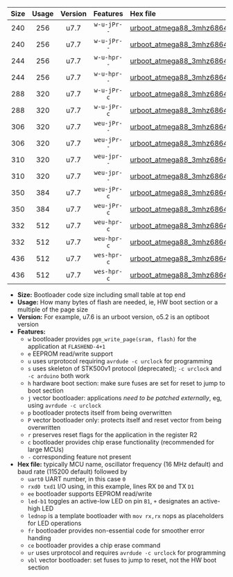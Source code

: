 |Size|Usage|Version|Features|Hex file|
|:-:|:-:|:-:|:-:|:--|
|240|256|u7.7|`w-u-jPr--`|[urboot_atmega88_3mhz6864_57600bps_uart0_rxd0_txd1_led+b5_ur_vbl.hex](https://raw.githubusercontent.com/stefanrueger/urboot.hex/main/mcus/atmega88/fcpu_3mhz6864/57600_bps/urboot_atmega88_3mhz6864_57600bps_uart0_rxd0_txd1_led+b5_ur_vbl.hex)|
|240|256|u7.7|`w-u-jPr--`|[urboot_atmega88_3mhz6864_57600bps_uart0_rxd0_txd1_lednop_ur_vbl.hex](https://raw.githubusercontent.com/stefanrueger/urboot.hex/main/mcus/atmega88/fcpu_3mhz6864/57600_bps/urboot_atmega88_3mhz6864_57600bps_uart0_rxd0_txd1_lednop_ur_vbl.hex)|
|244|256|u7.7|`w-u-hpr--`|[urboot_atmega88_3mhz6864_57600bps_uart0_rxd0_txd1_led+b5_fr_ur.hex](https://raw.githubusercontent.com/stefanrueger/urboot.hex/main/mcus/atmega88/fcpu_3mhz6864/57600_bps/urboot_atmega88_3mhz6864_57600bps_uart0_rxd0_txd1_led+b5_fr_ur.hex)|
|244|256|u7.7|`w-u-hpr--`|[urboot_atmega88_3mhz6864_57600bps_uart0_rxd0_txd1_lednop_fr_ur.hex](https://raw.githubusercontent.com/stefanrueger/urboot.hex/main/mcus/atmega88/fcpu_3mhz6864/57600_bps/urboot_atmega88_3mhz6864_57600bps_uart0_rxd0_txd1_lednop_fr_ur.hex)|
|288|320|u7.7|`w-u-jPr-c`|[urboot_atmega88_3mhz6864_57600bps_uart0_rxd0_txd1_led+b5_fr_ce_ur_vbl.hex](https://raw.githubusercontent.com/stefanrueger/urboot.hex/main/mcus/atmega88/fcpu_3mhz6864/57600_bps/urboot_atmega88_3mhz6864_57600bps_uart0_rxd0_txd1_led+b5_fr_ce_ur_vbl.hex)|
|288|320|u7.7|`w-u-jPr-c`|[urboot_atmega88_3mhz6864_57600bps_uart0_rxd0_txd1_lednop_fr_ce_ur_vbl.hex](https://raw.githubusercontent.com/stefanrueger/urboot.hex/main/mcus/atmega88/fcpu_3mhz6864/57600_bps/urboot_atmega88_3mhz6864_57600bps_uart0_rxd0_txd1_lednop_fr_ce_ur_vbl.hex)|
|306|320|u7.7|`weu-jPr--`|[urboot_atmega88_3mhz6864_57600bps_uart0_rxd0_txd1_ee_led+b5_ur_vbl.hex](https://raw.githubusercontent.com/stefanrueger/urboot.hex/main/mcus/atmega88/fcpu_3mhz6864/57600_bps/urboot_atmega88_3mhz6864_57600bps_uart0_rxd0_txd1_ee_led+b5_ur_vbl.hex)|
|306|320|u7.7|`weu-jPr--`|[urboot_atmega88_3mhz6864_57600bps_uart0_rxd0_txd1_ee_lednop_ur_vbl.hex](https://raw.githubusercontent.com/stefanrueger/urboot.hex/main/mcus/atmega88/fcpu_3mhz6864/57600_bps/urboot_atmega88_3mhz6864_57600bps_uart0_rxd0_txd1_ee_lednop_ur_vbl.hex)|
|310|320|u7.7|`weu-jpr--`|[urboot_atmega88_3mhz6864_57600bps_uart0_rxd0_txd1_ee_led+b5_fr_ur_vbl.hex](https://raw.githubusercontent.com/stefanrueger/urboot.hex/main/mcus/atmega88/fcpu_3mhz6864/57600_bps/urboot_atmega88_3mhz6864_57600bps_uart0_rxd0_txd1_ee_led+b5_fr_ur_vbl.hex)|
|310|320|u7.7|`weu-jpr--`|[urboot_atmega88_3mhz6864_57600bps_uart0_rxd0_txd1_ee_lednop_fr_ur_vbl.hex](https://raw.githubusercontent.com/stefanrueger/urboot.hex/main/mcus/atmega88/fcpu_3mhz6864/57600_bps/urboot_atmega88_3mhz6864_57600bps_uart0_rxd0_txd1_ee_lednop_fr_ur_vbl.hex)|
|350|384|u7.7|`weu-jPr-c`|[urboot_atmega88_3mhz6864_57600bps_uart0_rxd0_txd1_ee_led+b5_fr_ce_ur_vbl.hex](https://raw.githubusercontent.com/stefanrueger/urboot.hex/main/mcus/atmega88/fcpu_3mhz6864/57600_bps/urboot_atmega88_3mhz6864_57600bps_uart0_rxd0_txd1_ee_led+b5_fr_ce_ur_vbl.hex)|
|350|384|u7.7|`weu-jPr-c`|[urboot_atmega88_3mhz6864_57600bps_uart0_rxd0_txd1_ee_lednop_fr_ce_ur_vbl.hex](https://raw.githubusercontent.com/stefanrueger/urboot.hex/main/mcus/atmega88/fcpu_3mhz6864/57600_bps/urboot_atmega88_3mhz6864_57600bps_uart0_rxd0_txd1_ee_lednop_fr_ce_ur_vbl.hex)|
|332|512|u7.7|`weu-hpr-c`|[urboot_atmega88_3mhz6864_57600bps_uart0_rxd0_txd1_ee_led+b5_fr_ce_ur.hex](https://raw.githubusercontent.com/stefanrueger/urboot.hex/main/mcus/atmega88/fcpu_3mhz6864/57600_bps/urboot_atmega88_3mhz6864_57600bps_uart0_rxd0_txd1_ee_led+b5_fr_ce_ur.hex)|
|332|512|u7.7|`weu-hpr-c`|[urboot_atmega88_3mhz6864_57600bps_uart0_rxd0_txd1_ee_lednop_fr_ce_ur.hex](https://raw.githubusercontent.com/stefanrueger/urboot.hex/main/mcus/atmega88/fcpu_3mhz6864/57600_bps/urboot_atmega88_3mhz6864_57600bps_uart0_rxd0_txd1_ee_lednop_fr_ce_ur.hex)|
|436|512|u7.7|`wes-hpr-c`|[urboot_atmega88_3mhz6864_57600bps_uart0_rxd0_txd1_ee_led+b5_fr_ce.hex](https://raw.githubusercontent.com/stefanrueger/urboot.hex/main/mcus/atmega88/fcpu_3mhz6864/57600_bps/urboot_atmega88_3mhz6864_57600bps_uart0_rxd0_txd1_ee_led+b5_fr_ce.hex)|
|436|512|u7.7|`wes-hpr-c`|[urboot_atmega88_3mhz6864_57600bps_uart0_rxd0_txd1_ee_lednop_fr_ce.hex](https://raw.githubusercontent.com/stefanrueger/urboot.hex/main/mcus/atmega88/fcpu_3mhz6864/57600_bps/urboot_atmega88_3mhz6864_57600bps_uart0_rxd0_txd1_ee_lednop_fr_ce.hex)|

- **Size:** Bootloader code size including small table at top end
- **Usage:** How many bytes of flash are needed, ie, HW boot section or a multiple of the page size
- **Version:** For example, u7.6 is an urboot version, o5.2 is an optiboot version
- **Features:**
  + `w` bootloader provides `pgm_write_page(sram, flash)` for the application at `FLASHEND-4+1`
  + `e` EEPROM read/write support
  + `u` uses urprotocol requiring `avrdude -c urclock` for programming
  + `s` uses skeleton of STK500v1 protocol (deprecated); `-c urclock` and `-c arduino` both work
  + `h` hardware boot section: make sure fuses are set for reset to jump to boot section
  + `j` vector bootloader: applications *need to be patched externally*, eg, using `avrdude -c urclock`
  + `p` bootloader protects itself from being overwritten
  + `P` vector bootloader only: protects itself and reset vector from being overwritten
  + `r` preserves reset flags for the application in the register R2
  + `c` bootloader provides chip erase functionality (recommended for large MCUs)
  + `-` corresponding feature not present
- **Hex file:** typically MCU name, oscillator frequency (16 MHz default) and baud rate (115200 default) followed by
  + `uart0` UART number, in this case `0`
  + `rxd0 txd1` I/O using, in this example, lines RX `D0` and TX `D1`
  + `ee` bootloader supports EEPROM read/write
  + `led-b1` toggles an active-low LED on pin `B1`, `+` designates an active-high LED
  + `lednop` is a template bootloader with `mov rx,rx` nops as placeholders for LED operations
  + `fr` bootloader provides non-essential code for smoother error handing
  + `ce` bootloader provides a chip erase command
  + `ur` uses urprotocol and requires `avrdude -c urclock` for programming
  + `vbl` vector bootloader: set fuses to jump to reset, not the HW boot section
